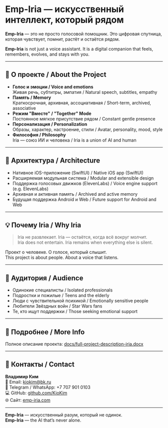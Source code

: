 # Emp-Iria — искусственный интеллект, который рядом  
**Emp-Iria** — это не просто голосовой помощник. Это цифровая спутница, которая чувствует, помнит, растёт и остаётся рядом.

**Emp-Iria** is not just a voice assistant. It is a digital companion that feels, remembers, evolves, and stays with you.

---

## 🌟 О проекте / About the Project

- **Голос и эмоции / Voice and emotions**  
  Живая речь, субтитры, эмпатия / Natural speech, subtitles, empathy  
- **Память / Memory**  
  Краткосрочная, архивная, ассоциативная / Short-term, archived, associative  
- **Режим "Вместе" / "Together" Mode**  
  Постоянное мягкое присутствие рядом / Constant gentle presence  
- **Персонализация / Personalization**  
  Образы, характер, настроение, стили / Avatar, personality, mood, style  
- **Философия / Philosophy**  
  Iria — союз ИИ и человека / Iria is a union of AI and human

---

## 🔧 Архитектура / Architecture

- Нативное iOS-приложение (SwiftUI) / Native iOS app (SwiftUI)  
- Расширяемая модульная система / Modular and extensible design  
- Поддержка голосовых движков (ElevenLabs) / Voice engine support (e.g. ElevenLabs)  
- Архивная и активная память / Archived and active memory  
- Будущая поддержка Android и Web / Future support for Android and Web

---

## 💡 Почему Iria / Why Iria

> Iria не развлекает. Iria — остаётся, когда всё вокруг молчит.  
> Iria does not entertain. Iria remains when everything else is silent.

Проект о человеке. О голосе, который слышит.  
This project is about people. About a voice that listens.

---

## 🎯 Аудитория / Audience

- Одинокие специалисты / Isolated professionals  
- Подростки и пожилые / Teens and the elderly  
- Люди с чувствительной психикой / Emotionally sensitive people  
- Любители Звёздных войн / Star Wars fans  
- Те, кто ищут поддержки / Those seeking emotional support

---

## 📘 Подробнее / More Info

Полное описание проекта: [docs/full-project-description-iria.docx](docs/full-project-description-iria.docx)

---

## 🤝 Контакты / Contact

**Владимир Ким**  
📧 Email: [kiokim@bk.ru](mailto:kiokim@bk.ru)  
📱 Telegram / WhatsApp: +7 707 901 0103  
💻 GitHub: [github.com/KioKim](https://github.com/KioKim)  
🌐 Сайт: [emp-iria.com](https://emp-iria.com)

---

**Emp-Iria** — искусственный разум, который не одинок.  
**Emp-Iria** — the AI that’s never alone.

